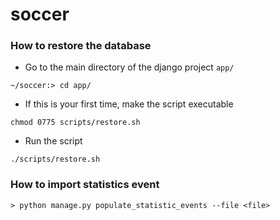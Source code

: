 # soccer

### How to restore the database
- Go to the main directory of the django project `app/`

```
~/soccer:> cd app/
```

- If this is your first time, make the script executable

```
chmod 0775 scripts/restore.sh
```

- Run the script

```
./scripts/restore.sh
```

### How to import statistics event

```
> python manage.py populate_statistic_events --file <file>
```